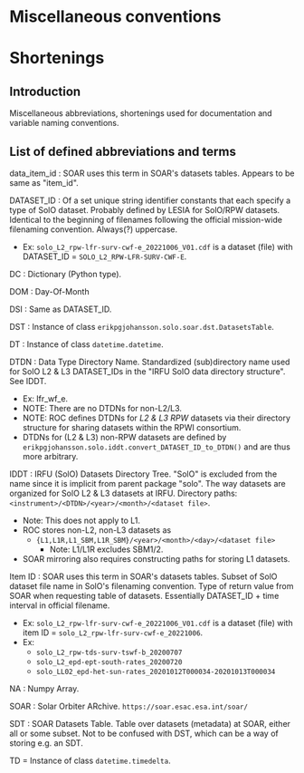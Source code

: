 # Miscellaneous conventions

# Shortenings

## Introduction

Miscellaneous abbreviations, shortenings used for documentation and
variable naming conventions.

## List of defined abbreviations and terms

data_item_id : SOAR uses this term in SOAR's datasets tables. Appears to be
same as "item_id".

DATASET_ID : Of a set unique string identifier constants that each specify a
type of SolO dataset.
Probably defined by LESIA for SolO/RPW datasets. Identical to the
beginning of filenames following the official mission-wide filenaming
convention. Always(?) uppercase.

- Ex: `solo_L2_rpw-lfr-surv-cwf-e_20221006_V01.cdf` is a dataset (file) with
  DATASET_ID = `SOLO_L2_RPW-LFR-SURV-CWF-E`.

DC : Dictionary (Python type).

DOM : Day-Of-Month

DSI : Same as DATASET_ID.

DST : Instance of class `erikpgjohansson.solo.soar.dst.DatasetsTable`.

DT : Instance of class `datetime.datetime`.

DTDN : Data Type Directory Name. Standardized (sub)directory name used
for SolO L2 & L3 DATASET_IDs in the "IRFU SolO data directory structure". See
IDDT.

- Ex: lfr_wf_e.
- NOTE: There are no DTDNs for non-L2/L3.
- NOTE: ROC defines DTDNs for _L2 & L3 RPW_ datasets via their
  directory structure for sharing datasets within the RPWI consortium.
- DTDNs for (L2 & L3) non-RPW datasets are defined by
  `erikpgjohansson.solo.iddt.convert_DATASET_ID_to_DTDN()` and are thus
  more arbitrary.

IDDT : IRFU (SolO) Datasets Directory Tree. "SolO" is excluded from the
name since it is implicit from parent package "solo". The way datasets are
organized for SolO L2 & L3 datasets at IRFU. Directory paths:
`<instrument>/<DTDN>/<year>/<month>/<dataset file>`.

- Note: This does not apply to L1.
- ROC stores non-L2, non-L3 datasets as
  - `{L1,L1R,L1_SBM,L1R_SBM}/<year>/<month>/<day>/<dataset file>`
    - Note: L1/L1R excludes SBM1/2.
- SOAR mirroring also requires constructing paths for storing L1 datasets.

Item ID : SOAR uses this term in SOAR's datasets tables. Subset of SolO
dataset file name in SolO's filenaming convention.
Type of return value from SOAR when requesting table of datasets.
Essentially DATASET_ID + time interval in official filename.

- Ex: `solo_L2_rpw-lfr-surv-cwf-e_20221006_V01.cdf` is a dataset (file) with
  item ID = `solo_L2_rpw-lfr-surv-cwf-e_20221006`.
- Ex:
  - `solo_L2_rpw-tds-surv-tswf-b_20200707`
  - `solo_L2_epd-ept-south-rates_20200720`
  - `solo_LL02_epd-het-sun-rates_20201012T000034-20201013T000034`

NA : Numpy Array.

SOAR : Solar Orbiter ARchive. `https://soar.esac.esa.int/soar/`

SDT : SOAR Datasets Table. Table over datasets (metadata) at SOAR, either all
or some subset. Not to be confused with DST, which can be a way of storing e.g.
an SDT.

TD = Instance of class `datetime.timedelta`.
